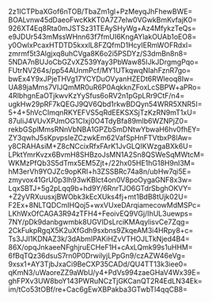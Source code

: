 2z1ICTPbaXGof6nTOB/TbaZm1gl+PzMeyqJhFhewBWE=
BOALvnw45dDaeoFwcKkKT0A7Z7elw0VGwkBmKvfajK0=
926XT4Eq8Rta0mJSTSz31TEAySHyWg+Az4MfykzTeQs=
e9JDUr543mMssWHnn63f7fmUI6KngAYlakOUAb1oEO8=
y0OwlxPcaxHTDTD5kxxlL8FZQfmD1HcyIERmWOFRdxI=
zmrmf5t3Algjxq8uhCVga8K6o2i5PSDYz/S3dmBn8n8=
5NDA7nBUJoCbGZvXZ539Yay3PbWaw85IJkJDrgmgPqo=
FUtrNV264s/pp54AUnmPcf/MY1UTkqwqNIahFznR7go=
bwEx4Y9xJPjeTHVg17YCYDuOVyanHZEDt6RWleoq8Iw=
UA89jaMms7VIJQmMR0uR6P0AqkknZFoxLcSBPW+aPRo=
4RlbhgnEaOTjkwvKzYySfus6oRV2n1pGpLRr9CtF/n4=
ugkHw29pRF7kQEGJ9QV6Qbd1rkwBDQyn54WRR5XNR5I=
5+4+5hVcCImqnRKYEFVS5qRdEEKSXSjTzKzRN9mT1xU=
87uliJ4VUvXPJmOG1CIxj0O4TdyBfa89mlb6WZNPjZ0=
rekbGSplMmsRNnVbNBA1GPZbSmDNtwYbwaH6hv0fhEY=
ZY3qwhJ5sKpvpsIeZCzwkEm62VafSpHnFTVtbxP8lAw=
y8CRAHAsiM+Z8cNCcixRfxFArK1JvGLQIKWzgaBXk6U=
LPktYmrKvzx6BvmH8SHBzoJsMN1A2Sn8QSWeSqMWtcM=
WKMzPfQb3S5dTmx5EM5Zjt+/22hx05HE1hG18H9nI3M=
hM3erVh9YOJZc9opKRl+h3ZSSBRc74a8n/ubHw7qi5E=
zmyvox41GrU0p3lh93wKBlct4on0V8poOygaGNF8x3w=
LqxSBTJ+5g2pLqq9b+hd9Y/6RnrTJO6GTdrSbghOKVY=
+Z2yVRXuusxjBWObk3kEcXUks4fj+mt1BdB8tUjk02U=
F2Ex+8NLTQDCmIHQoj5+wxVUxeDArqiamecowMdMSPc=
LKhWxOfCAGA3R94zTFH4+FeoivEQ9VGj/IhUL3uewps=
7NY/pDk9danbgwmbk8UGVIDsLrciKMAqylisvCe7Zqg=
2CkFukpRgqX5K2uXfGdh9sxbns9ZkqeAM3i4HRpy8+c=
Ts3JJI1KDNAZ3k/3dAbmIPAKiHZvVTHOJLTkNjed4B4=
86X/opqJnkaeeNFghjruECHeF1H+cAxLQmk99s1uHHM=
6fBqTQz36dsuS7rn0P0DrwilyjLPpGn9/czAZW46eVg=
9xsx1+AY3TjbJxaCi9BeCXP35CADd/QU4TT13k3iee0=
qKmN3/uWaoreZZ9aWbU/y4+PdVs994zaeGHaV4Wx39E=
ghFPXv3UW8boY143PWRuNCzTjGKCanQT2R4EdLN34Ek=
im/tCo53tOBf/re+Cac6gEwXBPakba3GTwbTl4qqCB8=

